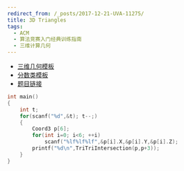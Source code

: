 ```yaml
---
redirect_from: /_posts/2017-12-21-UVA-11275/
title: 3D Triangles
tags:
  - ACM
  - 算法竞赛入门经典训练指南
  - 三维计算几何
---
```


- [三维几何模板](https://wu-kan.cn/_posts/2019-01-27-%E8%AE%A1%E7%AE%97%E5%87%A0%E4%BD%95/)
- [分数类模板](https://wu-kan.cn/_posts/2019-01-26-%E9%AB%98%E7%B2%BE%E5%BA%A6/)
- [题目链接](https://vjudge.net/problem/UVA-11275)

```cpp
int main()
{
	int t;
	for(scanf("%d",&t); t--;)
	{
		Coord3 p[6];
		for(int i=0; i<6; ++i)
			scanf("%lf%lf%lf",&p[i].X,&p[i].Y,&p[i].Z);
		printf("%d\n",TriTriIntersection(p,p+3));
	}
}
```
